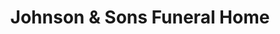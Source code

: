 ---
title: "Johnson & Sons Funeral Home"
url: /effingham/johnson-and-sons-funeral-home/
shop: funeral directors
---